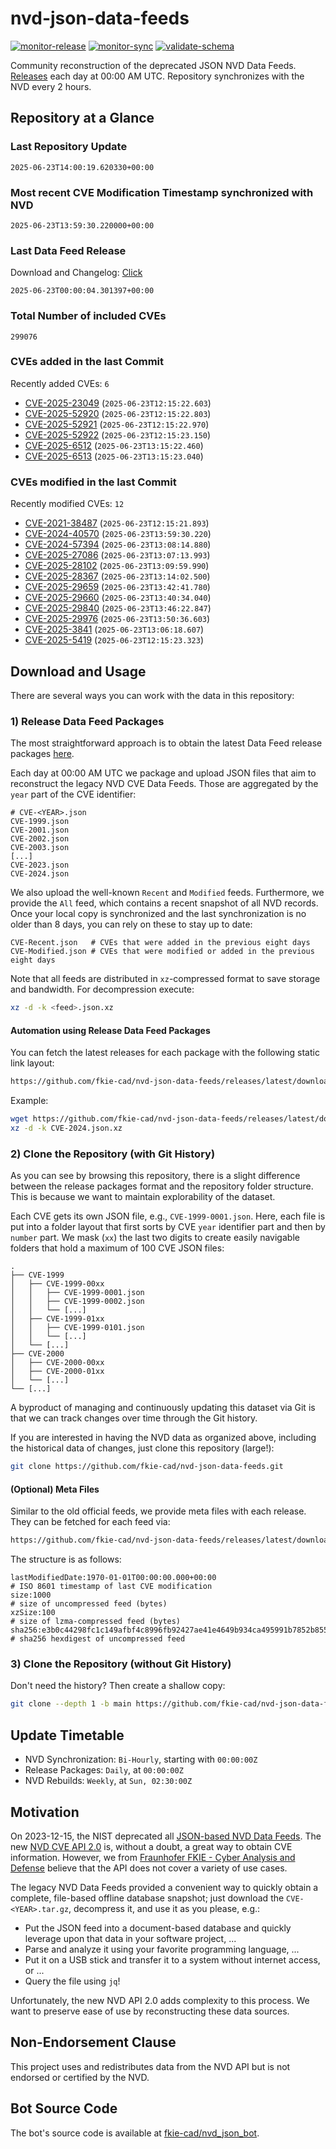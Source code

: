 # nvd-json-data-feeds

[![monitor-release](https://github.com/fkie-cad/nvd-json-data-feeds/actions/workflows/monitor_release.yml/badge.svg)](https://github.com/fkie-cad/nvd-json-data-feeds/actions/workflows/monitor_release.yml)
[![monitor-sync](https://github.com/fkie-cad/nvd-json-data-feeds/actions/workflows/monitor_sync.yml/badge.svg)](https://github.com/fkie-cad/nvd-json-data-feeds/actions/workflows/monitor_sync.yml)
[![validate-schema](https://github.com/fkie-cad/nvd-json-data-feeds/actions/workflows/validate_schema.yml/badge.svg)](https://github.com/fkie-cad/nvd-json-data-feeds/actions/workflows/validate_schema.yml)

Community reconstruction of the deprecated JSON NVD Data Feeds.
[Releases](https://github.com/fkie-cad/nvd-json-data-feeds/releases/latest) each day at 00:00 AM UTC.
Repository synchronizes with the NVD every 2 hours.

## Repository at a Glance

### Last Repository Update

```plain
2025-06-23T14:00:19.620330+00:00
```

### Most recent CVE Modification Timestamp synchronized with NVD

```plain
2025-06-23T13:59:30.220000+00:00
```

### Last Data Feed Release

Download and Changelog: [Click](https://github.com/fkie-cad/nvd-json-data-feeds/releases/latest)

```plain
2025-06-23T00:00:04.301397+00:00
```

### Total Number of included CVEs

```plain
299076
```

### CVEs added in the last Commit

Recently added CVEs: `6`

- [CVE-2025-23049](CVE-2025/CVE-2025-230xx/CVE-2025-23049.json) (`2025-06-23T12:15:22.603`)
- [CVE-2025-52920](CVE-2025/CVE-2025-529xx/CVE-2025-52920.json) (`2025-06-23T12:15:22.803`)
- [CVE-2025-52921](CVE-2025/CVE-2025-529xx/CVE-2025-52921.json) (`2025-06-23T12:15:22.970`)
- [CVE-2025-52922](CVE-2025/CVE-2025-529xx/CVE-2025-52922.json) (`2025-06-23T12:15:23.150`)
- [CVE-2025-6512](CVE-2025/CVE-2025-65xx/CVE-2025-6512.json) (`2025-06-23T13:15:22.460`)
- [CVE-2025-6513](CVE-2025/CVE-2025-65xx/CVE-2025-6513.json) (`2025-06-23T13:15:23.040`)


### CVEs modified in the last Commit

Recently modified CVEs: `12`

- [CVE-2021-38487](CVE-2021/CVE-2021-384xx/CVE-2021-38487.json) (`2025-06-23T12:15:21.893`)
- [CVE-2024-40570](CVE-2024/CVE-2024-405xx/CVE-2024-40570.json) (`2025-06-23T13:59:30.220`)
- [CVE-2024-57394](CVE-2024/CVE-2024-573xx/CVE-2024-57394.json) (`2025-06-23T13:08:14.880`)
- [CVE-2025-27086](CVE-2025/CVE-2025-270xx/CVE-2025-27086.json) (`2025-06-23T13:07:13.993`)
- [CVE-2025-28102](CVE-2025/CVE-2025-281xx/CVE-2025-28102.json) (`2025-06-23T13:09:59.990`)
- [CVE-2025-28367](CVE-2025/CVE-2025-283xx/CVE-2025-28367.json) (`2025-06-23T13:14:02.500`)
- [CVE-2025-29659](CVE-2025/CVE-2025-296xx/CVE-2025-29659.json) (`2025-06-23T13:42:41.780`)
- [CVE-2025-29660](CVE-2025/CVE-2025-296xx/CVE-2025-29660.json) (`2025-06-23T13:40:34.040`)
- [CVE-2025-29840](CVE-2025/CVE-2025-298xx/CVE-2025-29840.json) (`2025-06-23T13:46:22.847`)
- [CVE-2025-29976](CVE-2025/CVE-2025-299xx/CVE-2025-29976.json) (`2025-06-23T13:50:36.603`)
- [CVE-2025-3841](CVE-2025/CVE-2025-38xx/CVE-2025-3841.json) (`2025-06-23T13:06:18.607`)
- [CVE-2025-5419](CVE-2025/CVE-2025-54xx/CVE-2025-5419.json) (`2025-06-23T12:15:23.323`)


## Download and Usage

There are several ways you can work with the data in this repository:

### 1) Release Data Feed Packages

The most straightforward approach is to obtain the latest Data Feed release packages [here](https://github.com/fkie-cad/nvd-json-data-feeds/releases/latest).

Each day at 00:00 AM UTC we package and upload JSON files that aim to reconstruct the legacy NVD CVE Data Feeds.
Those are aggregated by the `year` part of the CVE identifier:

```
# CVE-<YEAR>.json
CVE-1999.json
CVE-2001.json
CVE-2002.json
CVE-2003.json
[...]
CVE-2023.json
CVE-2024.json
```

We also upload the well-known `Recent` and `Modified` feeds.
Furthermore, we provide the `All` feed, which contains a recent snapshot of all NVD records.
Once your local copy is synchronized and the last synchronization is no older than 8 days, you can rely on these to stay up to date:

```plain
CVE-Recent.json   # CVEs that were added in the previous eight days
CVE-Modified.json # CVEs that were modified or added in the previous eight days
```

Note that all feeds are distributed in `xz`-compressed format to save storage and bandwidth.
For decompression execute:

```sh
xz -d -k <feed>.json.xz
```

#### Automation using Release Data Feed Packages

You can fetch the latest releases for each package with the following static link layout:

```sh
https://github.com/fkie-cad/nvd-json-data-feeds/releases/latest/download/CVE-<YEAR>.json.xz
```

Example:

```sh
wget https://github.com/fkie-cad/nvd-json-data-feeds/releases/latest/download/CVE-2024.json.xz
xz -d -k CVE-2024.json.xz
```

### 2) Clone the Repository (with Git History)

As you can see by browsing this repository, there is a slight difference between the release packages format and the repository folder structure.
This is because we want to maintain explorability of the dataset.

Each CVE gets its own JSON file, e.g., `CVE-1999-0001.json`.
Here, each file is put into a folder layout that first sorts by CVE `year` identifier part and then by `number` part.
We mask (`xx`) the last two digits to create easily navigable folders that hold a maximum of 100 CVE JSON files:

```plain
.
├── CVE-1999
│   ├── CVE-1999-00xx
│   │   ├── CVE-1999-0001.json
│   │   ├── CVE-1999-0002.json
│   │   └── [...]
│   ├── CVE-1999-01xx
│   │   ├── CVE-1999-0101.json
│   │   └── [...]
│   └── [...]
├── CVE-2000
│   ├── CVE-2000-00xx
│   ├── CVE-2000-01xx
│   └── [...]
└── [...]
```

A byproduct of managing and continuously updating this dataset via Git is that we can track changes over time through the Git history.

If you are interested in having the NVD data as organized above, including the historical data of changes, just clone this repository (large!):

```sh
git clone https://github.com/fkie-cad/nvd-json-data-feeds.git
```

#### (Optional) Meta Files

Similar to the old official feeds, we provide meta files with each release. They can be fetched for each feed via:

```sh
https://github.com/fkie-cad/nvd-json-data-feeds/releases/latest/download/CVE-<YEAR>.meta
```

The structure is as follows:

```plain
lastModifiedDate:1970-01-01T00:00:00.000+00:00                          # ISO 8601 timestamp of last CVE modification
size:1000                                                               # size of uncompressed feed (bytes)
xzSize:100                                                              # size of lzma-compressed feed (bytes)
sha256:e3b0c44298fc1c149afbf4c8996fb92427ae41e4649b934ca495991b7852b855 # sha256 hexdigest of uncompressed feed
```

### 3) Clone the Repository (without Git History)

Don't need the history? Then create a shallow copy:

```sh
git clone --depth 1 -b main https://github.com/fkie-cad/nvd-json-data-feeds.git
```


## Update Timetable

* NVD Synchronization: `Bi-Hourly`, starting with `00:00:00Z`
* Release Packages: `Daily`, at `00:00:00Z`
* NVD Rebuilds: `Weekly`, at `Sun, 02:30:00Z`


## Motivation

On 2023-12-15, the NIST deprecated all [JSON-based NVD Data Feeds](https://nvd.nist.gov/vuln/data-feeds#divRetirementBanner-1).
The new [NVD CVE API 2.0](https://nvd.nist.gov/developers/vulnerabilities) is, without a doubt, a great way to obtain CVE information.
However, we from [Fraunhofer FKIE - Cyber Analysis and Defense](https://www.fkie.fraunhofer.de/en/departments/cad.html) believe that the API does not cover a variety of use cases.

The legacy NVD Data Feeds provided a convenient way to quickly obtain a complete, file-based offline database snapshot; just download the `CVE-<YEAR>.tar.gz`, decompress it, and use it as you please, e.g.:

- Put the JSON feed into a document-based database and quickly leverage upon that data in your software project, ...
- Parse and analyze it using your favorite programming language, ...
- Put it on a USB stick and transfer it to a system without internet access, or ...
- Query the file using `jq`!

Unfortunately, the new NVD API 2.0 adds complexity to this process.
We want to preserve ease of use by reconstructing these data sources.

## Non-Endorsement Clause

This project uses and redistributes data from the NVD API but is not endorsed or certified by the NVD.

## Bot Source Code

The bot's source code is available at [fkie-cad/nvd\_json\_bot](https://github.com/fkie-cad/nvd_json_bot).